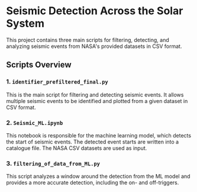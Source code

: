 # Seismic Detection Across the Solar System

This project contains three main scripts for filtering, detecting, and analyzing seismic events from NASA's provided datasets in CSV format.

## Scripts Overview

### 1. `identifier_prefiltered_final.py`
This is the main script for filtering and detecting seismic events. It allows multiple seismic events to be identified and plotted from a given dataset in CSV format.

### 2. `Seismic_ML.ipynb`
This notebook is responsible for the machine learning model, which detects the start of seismic events. The detected event starts are written into a catalogue file. The NASA CSV datasets are used as input.

### 3. `filtering_of_data_from_ML.py`
This script analyzes a window around the detection from the ML model and provides a more accurate detection, including the on- and off-triggers.
